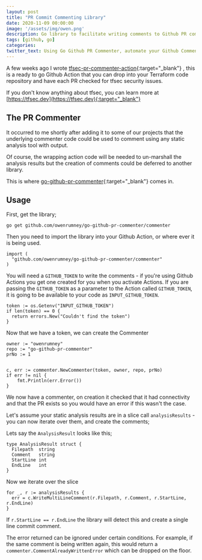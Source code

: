 ```yaml
---
layout: post
title: "PR Commit Commenting Library"
date: 2020-11-09 00:00:00
image: '/assets/img/owen.png'
description: Go library to facilitate writing comments to Github PR commits. Write single or multiline comments using the output of static analysis
tags: [github, go]
categories:
twitter_text: Using Go Github PR Commenter, automate your Github Comments
---
```


A few weeks ago I wrote [tfsec-pr-commenter-action](https://github.com/tfsec/tfsec-pr-commenter-action){:target="_blank"} , this is a ready to go Github Action that you can drop into your Terraform code repository and have each PR checked for tfsec security issues. 

If you don't know anything about tfsec, you can learn more at [https://tfsec.dev](https://tfsec.dev){:target="_blank"} 

## The PR Commenter

It occurred to me shortly after adding it to some of our projects that the underlying commenter code could be used to comment using any static analysis tool with output. 

Of course, the wrapping action code will be needed to un-marshall the analysis results but the creation of comments could be deferred to another library.

This is where [go-github-pr-commenter](https://github.com/owenrumney/go-github-pr-commenter){:target="_blank"}  comes in. 

## Usage

First, get the library;

```shell
go get github.com/owenrumney/go-github-pr-commenter/commenter
```

Then you need to import the library into your Github Action, or where ever it is being used.

```golang
import (
  "github.com/owenrumney/go-github-pr-commenter/commenter"
)
```

You will need a `GITHUB_TOKEN` to write the comments - if you're using Github Actions you get one created for you when you activate Actions. If you are passing the `GITHUB_TOKEN` as a parameter to the Action called `GITHUB_TOKEN`, it is going to be available to your code as `INPUT_GITHUB_TOKEN`.

```golang
token := os.Getenv("INPUT_GITHUB_TOKEN")
if len(token) == 0 {
  return errors.New("Couldn't find the token")
}
```

Now that we have a token, we can create the Commenter

```golang
owner := "owenrumney"
repo := "go-github-pr-commenter"
prNo := 1


c, err := commenter.NewCommenter(token, owner, repo, prNo)
if err != nil {
    fmt.Println(err.Error())
}
```

We now have a commenter, on creation it checked that it had connectivity and that the PR exists so you would have an error if this wasn't the case.


Let's assume your static analysis results are in a slice call `analysisResults` - you can now iterate over them, and create the comments;

Lets say the `AnalysisResult` looks like this;

```golang
type AnalysisResult struct {
  Filepath  string
  Comment   string
  StartLine int
  EndLine   int
}
```

Now we iterate over the slice

```golang
for _, r := analysisResults {
  err = c.WriteMultiLineComment(r.Filepath, r.Comment, r.StartLine, r.EndLine)
}
```

If `r.StartLine == r.EndLine` the library will detect this and create a single line commit comment.

The error returned can be ignored under certain conditions. For example, if the same comment is being written again, this would return a `commenter.CommentAlreadyWrittenError` which can be dropped on the floor.